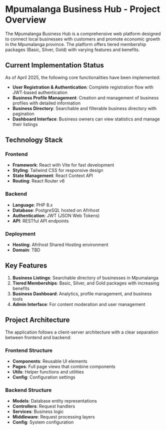 # Mpumalanga Business Hub - Project Overview

The Mpumalanga Business Hub is a comprehensive web platform designed to connect local businesses with customers and promote economic growth in the Mpumalanga province. The platform offers tiered membership packages (Basic, Silver, Gold) with varying features and benefits.

## Current Implementation Status

As of April 2025, the following core functionalities have been implemented:

- **User Registration & Authentication**: Complete registration flow with JWT-based authentication
- **Business Profile Management**: Creation and management of business profiles with detailed information
- **Business Directory**: Searchable and filterable business directory with pagination
- **Dashboard Interface**: Business owners can view statistics and manage their listings

## Technology Stack

### Frontend
- **Framework**: React with Vite for fast development
- **Styling**: Tailwind CSS for responsive design
- **State Management**: React Context API
- **Routing**: React Router v6

### Backend
- **Language**: PHP 8.x
- **Database**: PostgreSQL hosted on Afrihost
- **Authentication**: JWT (JSON Web Tokens)
- **API**: RESTful API endpoints

### Deployment
- **Hosting**: Afrihost Shared Hosting environment
- **Domain**: TBD

## Key Features

1. **Business Listings**: Searchable directory of businesses in Mpumalanga
2. **Tiered Memberships**: Basic, Silver, and Gold packages with increasing benefits
3. **Business Dashboard**: Analytics, profile management, and business tools
4. **Admin Interface**: For content moderation and user management

## Project Architecture

The application follows a client-server architecture with a clear separation between frontend and backend:

### Frontend Structure
- **Components**: Reusable UI elements
- **Pages**: Full page views that combine components
- **Utils**: Helper functions and utilities
- **Config**: Configuration settings

### Backend Structure
- **Models**: Database entity representations
- **Controllers**: Request handlers
- **Services**: Business logic
- **Middleware**: Request processing layers
- **Config**: System configuration
